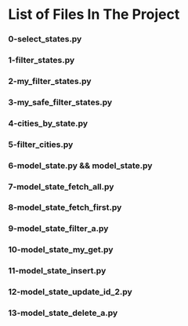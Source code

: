 # List of Files In The Project

### 0-select_states.py

### 1-filter_states.py

### 2-my_filter_states.py

### 3-my_safe_filter_states.py

### 4-cities_by_state.py

### 5-filter_cities.py

### 6-model_state.py && model_state.py

### 7-model_state_fetch_all.py

### 8-model_state_fetch_first.py

### 9-model_state_filter_a.py

### 10-model_state_my_get.py

### 11-model_state_insert.py

### 12-model_state_update_id_2.py

### 13-model_state_delete_a.py

### 
